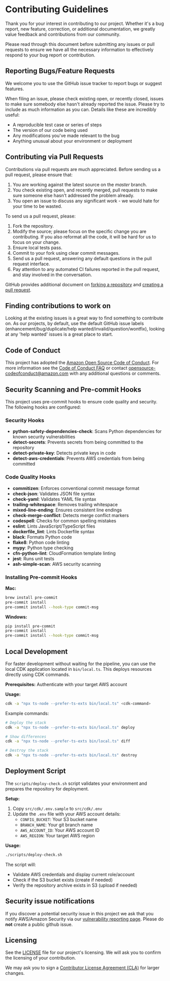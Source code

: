 <!--
Copyright Amazon.com, Inc. or its affiliates. All Rights Reserved.
SPDX-License-Identifier: Apache-2.0
-->
# Contributing Guidelines

Thank you for your interest in contributing to our project. Whether it's a bug report, new feature, correction, or additional
documentation, we greatly value feedback and contributions from our community.

Please read through this document before submitting any issues or pull requests to ensure we have all the necessary
information to effectively respond to your bug report or contribution.


## Reporting Bugs/Feature Requests

We welcome you to use the GitHub issue tracker to report bugs or suggest features.

When filing an issue, please check existing open, or recently closed, issues to make sure somebody else hasn't already
reported the issue. Please try to include as much information as you can. Details like these are incredibly useful:

* A reproducible test case or series of steps
* The version of our code being used
* Any modifications you've made relevant to the bug
* Anything unusual about your environment or deployment


## Contributing via Pull Requests
Contributions via pull requests are much appreciated. Before sending us a pull request, please ensure that:

1. You are working against the latest source on the *master* branch.
2. You check existing open, and recently merged, pull requests to make sure someone else hasn't addressed the problem already.
3. You open an issue to discuss any significant work - we would hate for your time to be wasted.

To send us a pull request, please:

1. Fork the repository.
2. Modify the source; please focus on the specific change you are contributing. If you also reformat all the code, it will be hard for us to focus on your change.
3. Ensure local tests pass.
4. Commit to your fork using clear commit messages.
5. Send us a pull request, answering any default questions in the pull request interface.
6. Pay attention to any automated CI failures reported in the pull request, and stay involved in the conversation.

GitHub provides additional document on [forking a repository](https://help.github.com/articles/fork-a-repo/) and
[creating a pull request](https://help.github.com/articles/creating-a-pull-request/).


## Finding contributions to work on
Looking at the existing issues is a great way to find something to contribute on. As our projects, by default, use the default GitHub issue labels (enhancement/bug/duplicate/help wanted/invalid/question/wontfix), looking at any 'help wanted' issues is a great place to start.


## Code of Conduct
This project has adopted the [Amazon Open Source Code of Conduct](https://aws.github.io/code-of-conduct).
For more information see the [Code of Conduct FAQ](https://aws.github.io/code-of-conduct-faq) or contact
opensource-codeofconduct@amazon.com with any additional questions or comments.


## Security Scanning and Pre-commit Hooks

This project uses pre-commit hooks to ensure code quality and security. The following hooks are configured:

### Security Hooks
- **python-safety-dependencies-check**: Scans Python dependencies for known security vulnerabilities
- **detect-secrets**: Prevents secrets from being committed to the repository
- **detect-private-key**: Detects private keys in code
- **detect-aws-credentials**: Prevents AWS credentials from being committed

### Code Quality Hooks
- **commitizen**: Enforces conventional commit message format
- **check-json**: Validates JSON file syntax
- **check-yaml**: Validates YAML file syntax
- **trailing-whitespace**: Removes trailing whitespace
- **mixed-line-ending**: Ensures consistent line endings
- **check-merge-conflict**: Detects merge conflict markers
- **codespell**: Checks for common spelling mistakes
- **eslint**: Lints JavaScript/TypeScript files
- **dockerfile_lint**: Lints Dockerfile syntax
- **black**: Formats Python code
- **flake8**: Python code linting
- **mypy**: Python type checking
- **cfn-python-lint**: CloudFormation template linting
- **jest**: Runs unit tests
- **ash-simple-scan**: AWS security scanning

### Installing Pre-commit Hooks

**Mac:**
```bash
brew install pre-commit
pre-commit install
pre-commit install --hook-type commit-msg
```

**Windows:**
```bash
pip install pre-commit
pre-commit install
pre-commit install --hook-type commit-msg
```

## Local Development

For faster development without waiting for the pipeline, you can use the local CDK application located in `bin/local.ts`. This deploys resources directly using CDK commands.

**Prerequisites:** Authenticate with your target AWS account

**Usage:**
```bash
cdk -a "npx ts-node --prefer-ts-exts bin/local.ts" <cdk-command>
```

Example commands:
```bash
# Deploy the stack
cdk -a "npx ts-node --prefer-ts-exts bin/local.ts" deploy

# Show differences
cdk -a "npx ts-node --prefer-ts-exts bin/local.ts" diff

# Destroy the stack
cdk -a "npx ts-node --prefer-ts-exts bin/local.ts" destroy
```

## Deployment Script

The `scripts/deploy-check.sh` script validates your environment and prepares the repository for deployment.

**Setup:**
1. Copy `src/cdk/.env.sample` to `src/cdk/.env`
2. Update the `.env` file with your AWS account details:
   - `CONFIG_BUCKET`: Your S3 bucket name
   - `BRANCH_NAME`: Your git branch name
   - `AWS_ACCOUNT_ID`: Your AWS account ID
   - `AWS_REGION`: Your target AWS region

**Usage:**
```bash
./scripts/deploy-check.sh
```

The script will:
- Validate AWS credentials and display current role/account
- Check if the S3 bucket exists (create if needed)
- Verify the repository archive exists in S3 (upload if needed)

## Security issue notifications
If you discover a potential security issue in this project we ask that you notify AWS/Amazon Security via our [vulnerability reporting page](http://aws.amazon.com/security/vulnerability-reporting/). Please do **not** create a public github issue.


## Licensing

See the [LICENSE](LICENSE) file for our project's licensing. We will ask you to confirm the licensing of your contribution.

We may ask you to sign a [Contributor License Agreement (CLA)](http://en.wikipedia.org/wiki/Contributor_License_Agreement) for larger changes.

